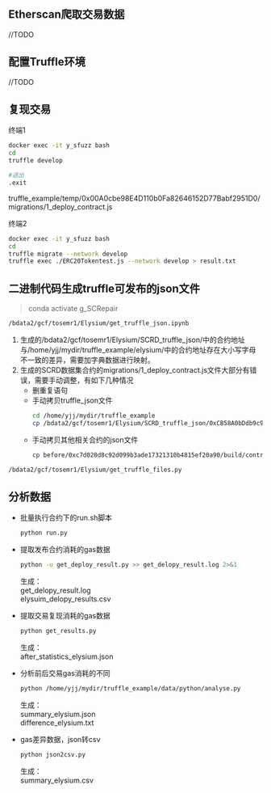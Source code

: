## Etherscan爬取交易数据
//TODO
## 配置Truffle环境
//TODO
## 复现交易
终端1

```bash
docker exec -it y_sfuzz bash
cd 
truffle develop

#退出
.exit
```

truffle_example/temp/0x00A0cbe98E4D110b0Fa82646152D77Babf2951D0/migrations/1_deploy_contract.js

终端2

```bash
docker exec -it y_sfuzz bash
cd 
truffle migrate --network develop
truffle exec ./ERC20Tokentest.js --network develop > result.txt
```
## 二进制代码生成truffle可发布的json文件
> conda activate g_SCRepair

```bash
/bdata2/gcf/tosemr1/Elysium/get_truffle_json.ipynb
```
1. 生成的/bdata2/gcf/tosemr1/Elysium/SCRD_truffle_json/中的合约地址与/home/yjj/mydir/truffle_example/elysium/中的合约地址存在大小写字母不一致的差异，需要加字典数据进行映射。
2. 生成的SCRD数据集合约的migrations/1_deploy_contract.js文件大部分有错误，需要手动调整，有如下几种情况
    + 删重复语句
    + 手动拷贝truffle_json文件
        ```bash
        cd /home/yjj/mydir/truffle_example
        cp /bdata2/gcf/tosemr1/Elysium/SCRD_truffle_json/0xCB58A0bDdb9c972D1020d3F9e94C3401960A12d8/Crowdsale.json ./elysium/0xcb58a0bddb9c972d1020d3f9e94c3401960a12d8/build/contracts/
        ```
    + 手动拷贝其他相关合约的json文件
        ```bash
        cp before/0xc7d020d8c92d099b3ade17321310b4815ef20a90/build/contracts/EqualToken.json ./elysium/0xc7d020d8c92d099b3ade17321310b4815ef20a90/build/contracts/
        ```

```bash
/bdata2/gcf/tosemr1/Elysium/get_truffle_files.py
```



## 分析数据
+ 批量执行合约下的run.sh脚本
    ```bash
    python run.py
    ```

+ 提取发布合约消耗的gas数据
    ```bash
    python -u get_deploy_result.py >> get_delopy_result.log 2>&1
    ``` 
    生成：<br />
    get_delopy_result.log<br />
    elysuim_delopy_results.csv

+ 提取交易复现消耗的gas数据
    ```bash
    python get_results.py
    ```
    生成：<br />
    after_statistics_elysium.json

+ 分析前后交易gas消耗的不同
    ```bash
    python /home/yjj/mydir/truffle_example/data/python/analyse.py
    ```
    生成：<br />
    summary_elysium.json<br />
    difference_elysium.txt

+ gas差异数据，json转csv
    ```bash
    python json2csv.py
    ```
    生成：<br />
    summary_elysium.csv



